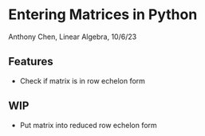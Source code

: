 # Entering Matrices in Python

Anthony Chen, Linear Algebra, 10/6/23

## Features

- Check if matrix is in row echelon form

## WIP

- Put matrix into reduced row echelon form
